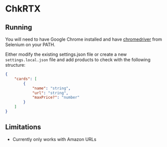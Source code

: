 # ChkRTX

## Running
You will need to have Google Chrome installed and have [chromedriver](https://chromedriver.chromium.org/downloads) from Selenium on your PATH.

Either modify the existing settings.json file or create a new `settings.local.json` file and add products to check with the following structure:

```json
{
    "cards": [
        {
            "name": "string",
            "url": "string",
            "maxPrice?": "number"
        }
    ]
}
```

## Limitations
* Currently only works with Amazon URLs
